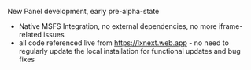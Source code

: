 New Panel development, early pre-alpha-state

- Native MSFS Integration, no external dependencies, no more iframe-related issues
- all code referenced live from https://lxnext.web.app - no need to regularly update the local installation for functional updates and bug fixes

